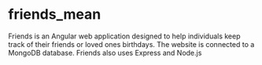 # friends_mean
Friends is an Angular web application designed to help individuals keep track of their friends or loved ones birthdays. The website is connected to a MongoDB database. Friends also uses Express and Node.js
